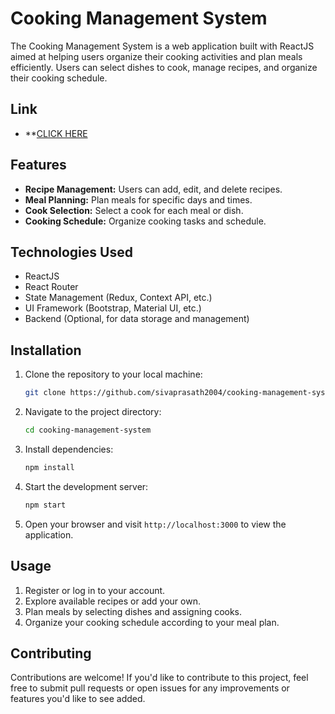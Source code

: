 # Cooking Management System

The Cooking Management System is a web application built with ReactJS aimed at helping users organize their cooking activities and plan meals efficiently. Users can select dishes to cook, manage recipes, and organize their cooking schedule.

## Link
- **<a href='https://cooking-management-system-app.vercel.app/'>CLICK HERE</a>

## Features

- **Recipe Management:** Users can add, edit, and delete recipes.
- **Meal Planning:** Plan meals for specific days and times.
- **Cook Selection:** Select a cook for each meal or dish.
- **Cooking Schedule:** Organize cooking tasks and schedule.

## Technologies Used

- ReactJS
- React Router
- State Management (Redux, Context API, etc.)
- UI Framework (Bootstrap, Material UI, etc.)
- Backend (Optional, for data storage and management)

## Installation

1. Clone the repository to your local machine:

    ```bash
    git clone https://github.com/sivaprasath2004/cooking-management-system.git
    ```

2. Navigate to the project directory:

    ```bash
    cd cooking-management-system
    ```

3. Install dependencies:

    ```bash
    npm install
    ```

4. Start the development server:

    ```bash
    npm start
    ```

5. Open your browser and visit `http://localhost:3000` to view the application.

## Usage

1. Register or log in to your account.
2. Explore available recipes or add your own.
3. Plan meals by selecting dishes and assigning cooks.
4. Organize your cooking schedule according to your meal plan.

## Contributing

Contributions are welcome! If you'd like to contribute to this project, feel free to submit pull requests or open issues for any improvements or features you'd like to see added.

